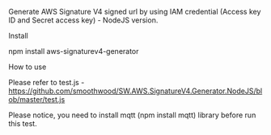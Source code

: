 Generate AWS Signature V4 signed url by using IAM credential (Access key ID and Secret access key) - NodeJS version.

Install

npm install aws-signaturev4-generator

How to use

Please refer to test.js - https://github.com/smoothwood/SW.AWS.SignatureV4.Generator.NodeJS/blob/master/test.js

Please notice, you need to install mqtt (npm install mqtt) library before run this test.


